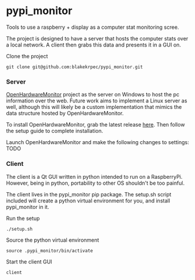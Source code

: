 # pypi_monitor
Tools to use a raspberry + display as a computer stat monitoring scree. 

The project is designed to have a server that hosts the computer stats over a local network. A client then grabs this data and presents it in a GUI on. 

Clone the project
```
git clone git@github.com:blakekrpec/pypi_monitor.git
```

### Server
[OpenHardwareMonitor](https://github.com/hexagon-oss/openhardwaremonitor) project as the server on Windows to host the pc information over the web. Future work aims to implement a Linux server as well, although this will likely be a custom implementation that mimics the data structure hosted by OpenHardwareMonitor.

To install OpenHardwareMonitor, grab the latest release [here](https://github.com/hexagon-oss/openhardwaremonitor/releases). Then follow the setup guide to complete installation. 

Launch OpenHardwareMonitor and make the following changes to settings: TODO



### Client 
The client is a Qt GUI written in python intended to run on a RaspberryPi. However, being in python, portability to other OS shouldn't be too painful. 

The client lives in the pypi_monitor pip package. The setup.sh script included will create a python virtual environment for you, and install pypi_monitor in it.

Run the setup
```
./setup.sh
```
Source the python virtual environment
```
source .pypi_monitor/bin/activate
```
Start the client GUI
```
client
```


